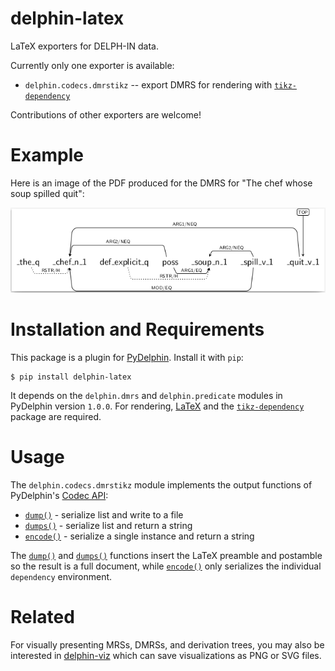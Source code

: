 # delphin-latex

LaTeX exporters for DELPH-IN data.

Currently only one exporter is available:

* `delphin.codecs.dmrstikz` -- export DMRS for rendering with
  [`tikz-dependency`][]

Contributions of other exporters are welcome!


# Example

Here is an image of the PDF produced for the DMRS for "The chef whose
soup spilled quit":

![DMRS rendering for "The chef whose soup spilled quit."](https://raw.githubusercontent.com/delph-in/delphin-latex/master/images/dmrs-tikz-pdf.png)


# Installation and Requirements

This package is a plugin for [PyDelphin][]. Install it with `pip`:

``` console
$ pip install delphin-latex
```

It depends on the `delphin.dmrs` and `delphin.predicate` modules in
PyDelphin version `1.0.0`. For rendering, [LaTeX][] and the
[`tikz-dependency`] package are required.

# Usage

The `delphin.codecs.dmrstikz` module implements the output functions
of PyDelphin's [Codec API][]:

* [`dump()`][] - serialize list and write to a file
* [`dumps()`][] - serialize list and return a string
* [`encode()`][] - serialize a single instance and return a string

The [`dump()`][] and [`dumps()`][] functions insert the LaTeX preamble
and postamble so the result is a full document, while [`encode()`][]
only serializes the individual `dependency` environment.

# Related

For visually presenting MRSs, DMRSs, and derivation trees, you may
also be interested in [delphin-viz][] which can save visualizations as
PNG or SVG files.

[delphin-viz]: https://github.com/delph-in/delphin-viz
[Codec API]: https://pydelphin.readthedocs.io/en/latest/api/delphin.codecs.html
[`dump()`]: https://pydelphin.readthedocs.io/en/latest/api/delphin.codecs.html#dump
[`dumps()`]: https://pydelphin.readthedocs.io/en/latest/api/delphin.codecs.html#dumps
[`encode()`]: https://pydelphin.readthedocs.io/en/latest/api/delphin.codecs.html#encode
[LaTeX]: https://www.latex-project.org/
[PyDelphin]: https://github.com/delph-in/pydelphin/
[`tikz-dependency`]: https://ctan.org/pkg/tikz-dependency
